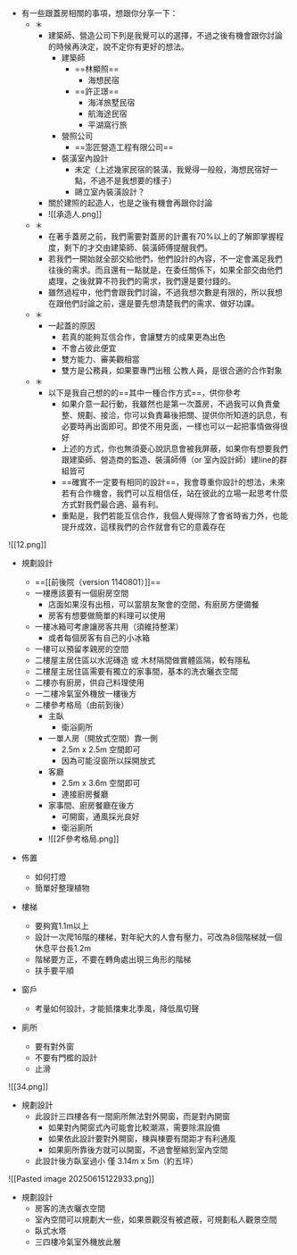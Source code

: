 
- 有一些跟蓋房相關的事項，想跟你分享一下：
	- ＊ 
		- 建築師、營造公司下列是我覺可以的選擇，不過之後有機會跟你討論的時候再決定，說不定你有更好的想法。
			- 建築師
				- ==林顯照==
					- 海想民宿
				- ==許正璟==
					- 海洋旅墅民宿
					- 航海途民宿
					- 平湖窩行旅
			- 營照公司
				- ==澎匠營造工程有限公司==
			- 裝潢室內設計
				- 未定（上述幾家民宿的裝潢，我覺得一般般，海想民宿好一點，不過不是我想要的樣子）
				- 鷗立室內裝潢設計？
		- 關於建照的起造人，也是之後有機會再跟你討論
		- ![[承造人.png]]
	- ＊ 
		- 在著手蓋房之前，我們需要對蓋房的計畫有70%以上的了解即掌握程度，剩下的才交由建築師、裝潢師傅提醒我們。
		- 若我們一開始就全部交給他們，他們設計的內容，不一定會滿足我們往後的需求。而且還有一點就是，在委任關係下，如果全部交由他們處理，之後就算不符我們的需求，我們還是要付錢的。
		- 雖然過程中，他們會跟我們討論，不過我想次數是有限的，所以我想在跟他們討論之前，還是要先想清楚我們的需求、做好功課。
	- ＊
		- 一起蓋的原因
			- 若真的能夠互信合作，會讓雙方的成果更為出色
			- 不會占彼此便宜
			- 雙方能力、審美觀相當
			- 雙方是公務員，如果要專門出租 公教人員，是很合適的合作對象
	- ＊
		- 以下是我自己想的的==其中一種合作方式==，供你參考
			- 如果介意一起行動，我雖然也是第一次蓋房，不過我可以負責彙整、規劃、接洽，你可以負責幕後把關、提供你所知道的訊息，有必要時再出面即可。即使不用見面，一樣也可以一起把事情做得很好
			- 上述的方式，你也無須憂心說訊息會被我屏蔽，如果你有想要我們跟建築師、營造商的監造、裝潢師傅（or 室內設計師）建line的群組皆可
			- ==確實不一定要有相同的設計==，我會尊重你設計的想法，未來若有合作機會，我們可以互相信任，站在彼此的立場一起思考什麼方式對我們最合適、最有利。
			- 重點是，我們若能互信合作，我個人覺得除了會省時省力外，也能提升成效，這樣我們的合作就會有它的意義存在

![[12.png]]
- 規劃設計
	- ==[[前後院（version 1140801）]]==
	- 一樓應該要有一個廚房空間
		- 店面如果沒有出租，可以當朋友聚會的空間，有廚房方便備餐
		- 房客有想要做簡單的料理可以使用
	- 一樓冰箱可考慮讓房客共用（須維持整潔）
		- 或者每個房客有自己的小冰箱
	- 一樓可以預留孝親房的空間
	- 二樓屋主居住區以水泥磚造 或 木材隔間做實體區隔，較有隱私
	- 二樓屋主居住區需要有獨立的家事間，基本的洗衣曬衣空間
	- 二樓亦有廚房，供自己料理使用
	- 一二樓冷氣室外機放一樓後方
	- 二樓參考格局（由前到後）
		- 主臥
			- 衛浴廁所
		- 一單人房（開放式空間）靠一側
			- 2.5m x 2.5m 空間即可
			- 因為可能沒窗所以採開放式
		- 客廳
			- 2.5m x 3.6m 空間即可
			- 連接廚房餐廳
		- 家事間、廚房餐廳在後方
			- 可開窗，通風採光良好
			- 衛浴廁所
		- ![[2F參考格局.png]]

- 佈置
	- 如何打燈
	- 簡單好整理植物
- 樓梯
	- 要夠寬1.1m以上
	- 設計一次爬16階的樓梯，對年紀大的人會有壓力，可改為8個階梯就一個休息平台長1.2m
	- 階梯要方正，不要在轉角處出現三角形的階梯
	- 扶手要平順
- 窗戶
	- 考量如何設計，才能抵擋東北季風，降低風切聲
- 廁所
	- 要有對外窗
	- 不要有門檻的設計
	- 止滑



![[34.png]]

- 規劃設計
	- 此設計三四樓各有一間廁所無法對外開窗，而是對內開窗
		- 如果對內開窗式內可能會比較潮濕，需要除濕設備
		- 如果依此設計要對外開窗，棟與棟要有間距才有利通風
		- 如果廁所靠後方就可以開窗，不過會壓縮到室內空間
	- 此設計後方臥室過小 僅 3.14m x 5m（約五坪）


![[Pasted image 20250615122933.png]]
- 規劃設計
	- 房客的洗衣曬衣空間
	- 室內空間可以規劃大一些，如果景觀沒有被遮蔽，可規劃私人觀景空間
	- 臥式水塔
	- 三四樓冷氣室外機放此層
